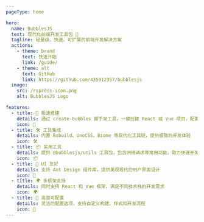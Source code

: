 ```yaml
---
pageType: home

hero:
  name: BubblesJS
  text: 现代化前端开发工具包 🫧
  tagline: 轻量级、快速、可扩展的前端开发解决方案
  actions:
    - theme: brand
      text: 快速开始
      link: /guide/
    - theme: alt
      text: GitHub
      link: https://github.com/435012357/bubblesjs
  image:
    src: /rspress-icon.png
    alt: BubblesJS Logo

features:
  - title: 🚀 极速搭建
    details: 通过 create-bubbles 脚手架工具，一键创建 React 或 Vue 项目，配置开箱即用
    icon: 🚀
  - title: 🛠️ 工具集成
    details: 内置 Rsbuild、UnoCSS、Biome 等现代化工具链，提供极致的开发体验
    icon: 🛠️
  - title: 📦 实用工具
    details: 提供 @bubblesjs/utils 工具包，包含网络请求等常用功能，助力快速开发
    icon: 📦
  - title: 🎨 UI 友好
    details: 支持 Ant Design 组件库，提供美观现代的用户界面设计
    icon: 🎨
  - title: 🌍 多框架支持
    details: 同时支持 React 和 Vue 框架，满足不同技术栈的开发需求
    icon: 🌍
  - title: 🔧 高度可配置
    details: 灵活的配置选项，支持自定义构建、样式和开发流程
    icon: 🔧
---
```


